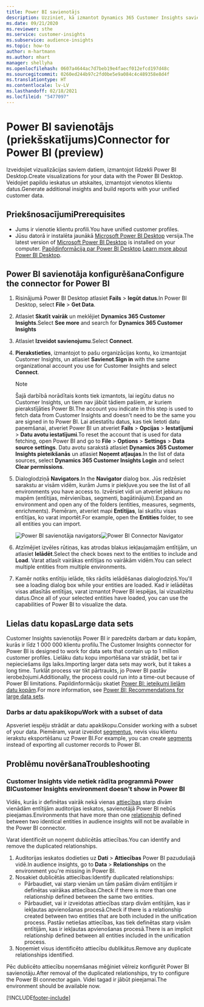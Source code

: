 ```yaml
---
title: Power BI savienotājs
description: Uzziniet, kā izmantot Dynamics 365 Customer Insights savienotāju pakalpojumā Power BI.
ms.date: 09/21/2020
ms.reviewer: sthe
ms.service: customer-insights
ms.subservice: audience-insights
ms.topic: how-to
author: m-hartmann
ms.author: mhart
manager: shellyha
ms.openlocfilehash: 0607a4644ac7d7beb19e4faecf012efcd197d48c
ms.sourcegitcommit: 0260ed244b97c2fd0be5e9a084c4c489358e8d4f
ms.translationtype: HT
ms.contentlocale: lv-LV
ms.lasthandoff: 02/18/2021
ms.locfileid: "5477097"
---
```

# <a name="connector-for-power-bi-preview"></a><span data-ttu-id="d72f0-103">Power BI savienotājs (priekšskatījums)</span><span class="sxs-lookup"><span data-stu-id="d72f0-103">Connector for Power BI (preview)</span></span>

<span data-ttu-id="d72f0-104">Izveidojiet vizualizācijas saviem datiem, izmantojot līdzekli Power BI Desktop.</span><span class="sxs-lookup"><span data-stu-id="d72f0-104">Create visualizations for your data with the Power BI Desktop.</span></span> <span data-ttu-id="d72f0-105">Veidojiet papildu ieskatus un atskaites, izmantojot vienotos klientu datus.</span><span class="sxs-lookup"><span data-stu-id="d72f0-105">Generate additional insights and build reports with your unified customer data.</span></span>

## <a name="prerequisites"></a><span data-ttu-id="d72f0-106">Priekšnosacījumi</span><span class="sxs-lookup"><span data-stu-id="d72f0-106">Prerequisites</span></span>

- <span data-ttu-id="d72f0-107">Jums ir vienotie klientu profili.</span><span class="sxs-lookup"><span data-stu-id="d72f0-107">You have unified customer profiles.</span></span>
- <span data-ttu-id="d72f0-108">Jūsu datorā ir instalēta jaunākā [Microsoft Power BI Desktop](https://powerbi.microsoft.com/desktop/) versija.</span><span class="sxs-lookup"><span data-stu-id="d72f0-108">The latest version of [Microsoft Power BI Desktop](https://powerbi.microsoft.com/desktop/) is installed on your computer.</span></span> <span data-ttu-id="d72f0-109">[Papildinformācija par Power BI Desktop](https://docs.microsoft.com/power-bi/desktop-what-is-desktop).</span><span class="sxs-lookup"><span data-stu-id="d72f0-109">[Learn more about Power BI Desktop](https://docs.microsoft.com/power-bi/desktop-what-is-desktop).</span></span>

## <a name="configure-the-connector-for-power-bi"></a><span data-ttu-id="d72f0-110">Power BI savienotāja konfigurēšana</span><span class="sxs-lookup"><span data-stu-id="d72f0-110">Configure the connector for Power BI</span></span>

1. <span data-ttu-id="d72f0-111">Risinājumā Power BI Desktop atlasiet **Fails** > **Iegūt datus**.</span><span class="sxs-lookup"><span data-stu-id="d72f0-111">In Power BI Desktop, select **File** > **Get Data**.</span></span>

1. <span data-ttu-id="d72f0-112">Atlasiet **Skatīt vairāk** un meklējiet **Dynamics 365 Customer Insights**.</span><span class="sxs-lookup"><span data-stu-id="d72f0-112">Select **See more** and search for **Dynamics 365 Customer Insights**</span></span>

1. <span data-ttu-id="d72f0-113">Atlasiet **Izveidot savienojumu**.</span><span class="sxs-lookup"><span data-stu-id="d72f0-113">Select **Connect**.</span></span>

1. <span data-ttu-id="d72f0-114">**Pierakstieties**, izmantojot to pašu organizācijas kontu, ko izmantojat Customer Insights, un atlasiet **Savienot**.</span><span class="sxs-lookup"><span data-stu-id="d72f0-114">**Sign in** with the same organizational account you use for Customer Insights and select **Connect**.</span></span>
   > [!NOTE]
   > <span data-ttu-id="d72f0-115">Šajā darbībā norādītais konts tiek izmantots, lai iegūtu datus no Customer Insights, un tiem nav jābūt tādiem pašiem, ar kuriem pierakstījāties Power BI.</span><span class="sxs-lookup"><span data-stu-id="d72f0-115">The account you indicate in this step is used to fetch data from Customer Insights and doesn't need to be the same you are signed in to Power BI.</span></span> <span data-ttu-id="d72f0-116">Lai atiestatītu datus, kas tiek lietoti datu paņemšanai, atveriet Power BI un atveriet **Fails** > **Opcijas** > **Iestatījumi** > **Datu avotu iestatījumi**.</span><span class="sxs-lookup"><span data-stu-id="d72f0-116">To reset the account that is used for data fetching, open Power BI and go to **File** > **Options** > **Settings** > **Data source settings**.</span></span> <span data-ttu-id="d72f0-117">Datu avotu sarakstā atlasiet **Dynamics 365 Customer Insights pieteikšanās** un atlasiet **Noņemt atļaujas**.</span><span class="sxs-lookup"><span data-stu-id="d72f0-117">In the list of data sources, select **Dynamics 365 Customer Insights Login** and select **Clear permissions**.</span></span>  

1. <span data-ttu-id="d72f0-118">Dialoglodziņā **Navigators**.</span><span class="sxs-lookup"><span data-stu-id="d72f0-118">In the **Navigator** dialog box.</span></span> <span data-ttu-id="d72f0-119">Jūs redzēsiet sarakstu ar visām vidēm, kurām Jums ir piekļuve.</span><span class="sxs-lookup"><span data-stu-id="d72f0-119">you see the list of all environments you have access to.</span></span> <span data-ttu-id="d72f0-120">Izvērsiet vidi un atveriet jebkuru no mapēm (entītijas, mērvienības, segmenti, bagātinājumi).</span><span class="sxs-lookup"><span data-stu-id="d72f0-120">Expand an environment and open any of the folders (entities, measures, segments, enrichments).</span></span> <span data-ttu-id="d72f0-121">Piemēram, atveriet mapi **Entītijas**, lai skatītu visas entītijas, ko varat importēt.</span><span class="sxs-lookup"><span data-stu-id="d72f0-121">For example, open the **Entities** folder, to see all entities you can import.</span></span>

   <span data-ttu-id="d72f0-122">![Power BI savienotāja navigators](media/power-bi-navigator.png "Power BI savienotāja navigators")</span><span class="sxs-lookup"><span data-stu-id="d72f0-122">![Power BI Connector Navigator](media/power-bi-navigator.png "Power BI Connector Navigator")</span></span>

1. <span data-ttu-id="d72f0-123">Atzīmējiet izvēles rūtiņas, kas atrodas blakus iekļaujamajām entītijām, un atlasiet **Ielādēt**.</span><span class="sxs-lookup"><span data-stu-id="d72f0-123">Select the check boxes next to the entities to include and **Load**.</span></span> <span data-ttu-id="d72f0-124">Varat atlasīt vairākas entītijas no vairākām vidēm.</span><span class="sxs-lookup"><span data-stu-id="d72f0-124">You can select multiple entities from multiple environments.</span></span>

1. <span data-ttu-id="d72f0-125">Kamēr notiks entītiju ielāde, tiks rādīts ielādēšanas dialoglodziņš.</span><span class="sxs-lookup"><span data-stu-id="d72f0-125">You'll see a loading dialog box while your entities are loaded.</span></span> <span data-ttu-id="d72f0-126">Kad ir ielādētas visas atlasītās entītijas, varat izmantot Power BI iespējas, lai vizualizētu datus.</span><span class="sxs-lookup"><span data-stu-id="d72f0-126">Once all of your selected entities have loaded, you can use the capabilities of Power BI to visualize the data.</span></span>

## <a name="large-data-sets"></a><span data-ttu-id="d72f0-127">Lielas datu kopas</span><span class="sxs-lookup"><span data-stu-id="d72f0-127">Large data sets</span></span>

<span data-ttu-id="d72f0-128">Customer Insights savienotājs Power BI ir paredzēts darbam ar datu kopām, kurās ir līdz 1 000 000 klientu profilu.</span><span class="sxs-lookup"><span data-stu-id="d72f0-128">The Customer Insights connector for Power BI is designed to work for data sets that contain up to 1 million customer profiles.</span></span> <span data-ttu-id="d72f0-129">Lielāku datu kopu importēšana var strādāt, bet tai ir nepieciešams ilgs laiks.</span><span class="sxs-lookup"><span data-stu-id="d72f0-129">Importing larger data sets may work, but it takes a long time.</span></span> <span data-ttu-id="d72f0-130">Turklāt process var tikt pārtraukts, jo Power BI pastāv ierobežojumi.</span><span class="sxs-lookup"><span data-stu-id="d72f0-130">Additionally, the process could run into a time-out because of Power BI limitations.</span></span> <span data-ttu-id="d72f0-131">Papildinformāciju skatiet [Power BI: ieteikumi lielām datu kopām](https://docs.microsoft.com/power-bi/admin/service-premium-what-is#large-datasets).</span><span class="sxs-lookup"><span data-stu-id="d72f0-131">For more information, see [Power BI: Recommendations for large data sets](https://docs.microsoft.com/power-bi/admin/service-premium-what-is#large-datasets).</span></span> 

### <a name="work-with-a-subset-of-data"></a><span data-ttu-id="d72f0-132">Darbs ar datu apakškopu</span><span class="sxs-lookup"><span data-stu-id="d72f0-132">Work with a subset of data</span></span>

<span data-ttu-id="d72f0-133">Apsveriet iespēju strādāt ar datu apakškopu.</span><span class="sxs-lookup"><span data-stu-id="d72f0-133">Consider working with a subset of your data.</span></span> <span data-ttu-id="d72f0-134">Piemēram, varat izveidot [segmentus](segments.md), nevis visu klientu ierakstu eksportēšanu uz Power BI.</span><span class="sxs-lookup"><span data-stu-id="d72f0-134">For example, you can create [segments](segments.md) instead of exporting all customer records to Power BI.</span></span>

## <a name="troubleshooting"></a><span data-ttu-id="d72f0-135">Problēmu novēršana</span><span class="sxs-lookup"><span data-stu-id="d72f0-135">Troubleshooting</span></span>

### <a name="customer-insights-environment-doesnt-show-in-power-bi"></a><span data-ttu-id="d72f0-136">Customer Insights vide netiek rādīta programmā Power BI</span><span class="sxs-lookup"><span data-stu-id="d72f0-136">Customer Insights environment doesn't show in Power BI</span></span>

<span data-ttu-id="d72f0-137">Vidēs, kurās ir definētas vairāk nekā vienas [attiecības](relationships.md) starp divām vienādām entītijām auditorijas ieskatos, savienotājā Power BI nebūs pieejamas.</span><span class="sxs-lookup"><span data-stu-id="d72f0-137">Environments that have more than one [relationship](relationships.md) defined between two identical entities in audience insights will not be available in the Power BI connector.</span></span>

<span data-ttu-id="d72f0-138">Varat identificēt un noņemt dublicētās attiecības.</span><span class="sxs-lookup"><span data-stu-id="d72f0-138">You can identify and remove the duplicated relationships.</span></span>

1. <span data-ttu-id="d72f0-139">Auditorijas ieskatos dodieties uz **Dati** > **Attiecības** Power BI pazudušajā vidē.</span><span class="sxs-lookup"><span data-stu-id="d72f0-139">In audience insights, go to **Data** > **Relationships** on the environment you're missing in Power BI.</span></span>
2. <span data-ttu-id="d72f0-140">Nosakiet dublicētās attiecības:</span><span class="sxs-lookup"><span data-stu-id="d72f0-140">Identify duplicated relationships:</span></span>
   - <span data-ttu-id="d72f0-141">Pārbaudiet, vai starp vienām un tām pašām divām entītijām ir definētas vairākas attiecības.</span><span class="sxs-lookup"><span data-stu-id="d72f0-141">Check if there is more than one relationship defined between the same two entities.</span></span>
   - <span data-ttu-id="d72f0-142">Pārbaudiet, vai ir izveidotas attiecības starp divām entītijām, kas ir iekļautas apvienošanas procesā.</span><span class="sxs-lookup"><span data-stu-id="d72f0-142">Check if there is a relationship created between two entities that are both included in the unification process.</span></span> <span data-ttu-id="d72f0-143">Pastāv netiešas attiecības, kas tiek definētas starp visām entītijām, kas ir iekļautas apvienošanas procesā.</span><span class="sxs-lookup"><span data-stu-id="d72f0-143">There is an implicit relationship defined between all entities included in the unification process.</span></span>
3. <span data-ttu-id="d72f0-144">Noņemiet visus identificēto attiecību dublikātus.</span><span class="sxs-lookup"><span data-stu-id="d72f0-144">Remove any duplicate relationships identified.</span></span>

<span data-ttu-id="d72f0-145">Pēc dublicēto attiecību noņemšanas mēģiniet vēlreiz konfigurēt Power BI savienotāju.</span><span class="sxs-lookup"><span data-stu-id="d72f0-145">After removal of the duplicated relationships, try to configure the Power BI connector again.</span></span> <span data-ttu-id="d72f0-146">Videi tagad ir jābūt pieejamai.</span><span class="sxs-lookup"><span data-stu-id="d72f0-146">The environment should be available now.</span></span>

[!INCLUDE[footer-include](../includes/footer-banner.md)]

